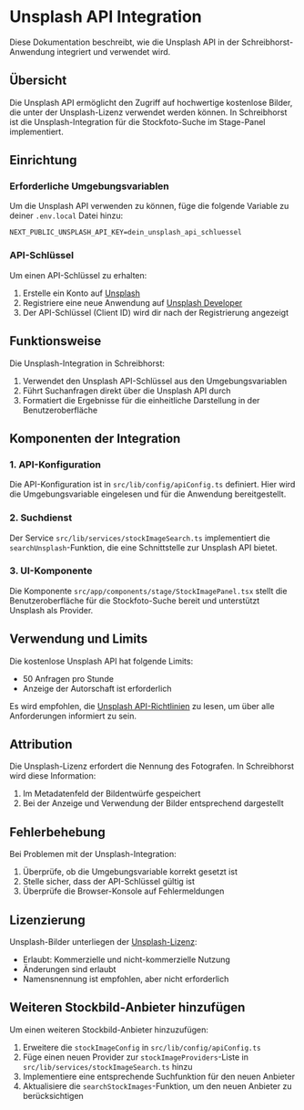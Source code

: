 # Unsplash API Integration

Diese Dokumentation beschreibt, wie die Unsplash API in der Schreibhorst-Anwendung integriert und verwendet wird.

## Übersicht

Die Unsplash API ermöglicht den Zugriff auf hochwertige kostenlose Bilder, die unter der Unsplash-Lizenz verwendet werden können. In Schreibhorst ist die Unsplash-Integration für die Stockfoto-Suche im Stage-Panel implementiert.

## Einrichtung

### Erforderliche Umgebungsvariablen

Um die Unsplash API verwenden zu können, füge die folgende Variable zu deiner `.env.local` Datei hinzu:

```
NEXT_PUBLIC_UNSPLASH_API_KEY=dein_unsplash_api_schluessel
```

### API-Schlüssel

Um einen API-Schlüssel zu erhalten:

1. Erstelle ein Konto auf [Unsplash](https://unsplash.com/)
2. Registriere eine neue Anwendung auf [Unsplash Developer](https://unsplash.com/developers)
3. Der API-Schlüssel (Client ID) wird dir nach der Registrierung angezeigt

## Funktionsweise

Die Unsplash-Integration in Schreibhorst:

1. Verwendet den Unsplash API-Schlüssel aus den Umgebungsvariablen
2. Führt Suchanfragen direkt über die Unsplash API durch
3. Formatiert die Ergebnisse für die einheitliche Darstellung in der Benutzeroberfläche

## Komponenten der Integration

### 1. API-Konfiguration

Die API-Konfiguration ist in `src/lib/config/apiConfig.ts` definiert. Hier wird die Umgebungsvariable eingelesen und für die Anwendung bereitgestellt.

### 2. Suchdienst

Der Service `src/lib/services/stockImageSearch.ts` implementiert die `searchUnsplash`-Funktion, die eine Schnittstelle zur Unsplash API bietet.

### 3. UI-Komponente

Die Komponente `src/app/components/stage/StockImagePanel.tsx` stellt die Benutzeroberfläche für die Stockfoto-Suche bereit und unterstützt Unsplash als Provider.

## Verwendung und Limits

Die kostenlose Unsplash API hat folgende Limits:
- 50 Anfragen pro Stunde
- Anzeige der Autorschaft ist erforderlich

Es wird empfohlen, die [Unsplash API-Richtlinien](https://help.unsplash.com/en/articles/2511245-unsplash-api-guidelines) zu lesen, um über alle Anforderungen informiert zu sein.

## Attribution

Die Unsplash-Lizenz erfordert die Nennung des Fotografen. In Schreibhorst wird diese Information:
1. Im Metadatenfeld der Bildentwürfe gespeichert
2. Bei der Anzeige und Verwendung der Bilder entsprechend dargestellt

## Fehlerbehebung

Bei Problemen mit der Unsplash-Integration:

1. Überprüfe, ob die Umgebungsvariable korrekt gesetzt ist
2. Stelle sicher, dass der API-Schlüssel gültig ist
3. Überprüfe die Browser-Konsole auf Fehlermeldungen

## Lizenzierung

Unsplash-Bilder unterliegen der [Unsplash-Lizenz](https://unsplash.com/license):
- Erlaubt: Kommerzielle und nicht-kommerzielle Nutzung
- Änderungen sind erlaubt
- Namensnennung ist empfohlen, aber nicht erforderlich

## Weiteren Stockbild-Anbieter hinzufügen

Um einen weiteren Stockbild-Anbieter hinzuzufügen:

1. Erweitere die `stockImageConfig` in `src/lib/config/apiConfig.ts`
2. Füge einen neuen Provider zur `stockImageProviders`-Liste in `src/lib/services/stockImageSearch.ts` hinzu
3. Implementiere eine entsprechende Suchfunktion für den neuen Anbieter
4. Aktualisiere die `searchStockImages`-Funktion, um den neuen Anbieter zu berücksichtigen 